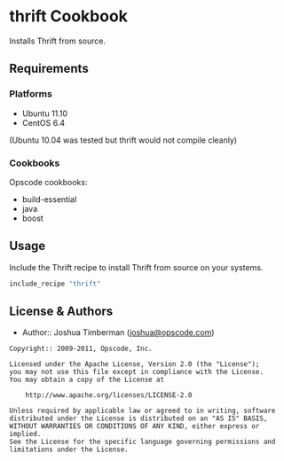 thrift Cookbook
===============
Installs Thrift from source.


Requirements
------------
### Platforms
- Ubuntu 11.10
- CentOS 6.4

(Ubuntu 10.04 was tested but thrift would not compile cleanly)

### Cookbooks
Opscode cookbooks:

- build-essential
- java
- boost


Usage
-----
Include the Thrift recipe to install Thrift from source on your systems.

```ruby
include_recipe "thrift"
```


License & Authors
-----------------
- Author:: Joshua Timberman (<joshua@opscode.com>)

```text
Copyright:: 2009-2011, Opscode, Inc.

Licensed under the Apache License, Version 2.0 (the "License");
you may not use this file except in compliance with the License.
You may obtain a copy of the License at

    http://www.apache.org/licenses/LICENSE-2.0

Unless required by applicable law or agreed to in writing, software
distributed under the License is distributed on an "AS IS" BASIS,
WITHOUT WARRANTIES OR CONDITIONS OF ANY KIND, either express or implied.
See the License for the specific language governing permissions and
limitations under the License.
```
